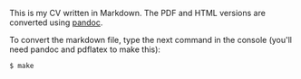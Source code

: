 This is my CV written in Markdown. The PDF and HTML versions are converted using [pandoc](http://pandoc.org/).

To convert the markdown file, type the next command in the console (you'll need pandoc and pdflatex to make this):

```bash
$ make
```